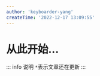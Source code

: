 ```yaml
---
author: 'keyboarder-yang'
createTime: '2022-12-17 13:09:55'
---
```


# 从此开始...
::: info 说明
` * `表示文章还在更新
:::


